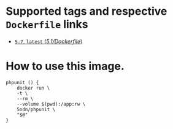 # Supported tags and respective `Dockerfile` links

- [`5.7`, `latest` (*5.1/Dockerfile*)](https://github.com/5ndn/docker-phpunit/blob/master/5.7/Dockerfile) 

# How to use this image.

```console
phpunit () {
    docker run \
    -t \
    --rm \
    --volume $(pwd):/app:rw \
    5ndn/phpunit \
    "$@"
}
```
